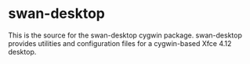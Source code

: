 # swan-desktop

This is the source for the swan-desktop cygwin package.  swan-desktop provides utilities and configuration files for a cygwin-based Xfce 4.12 desktop.
